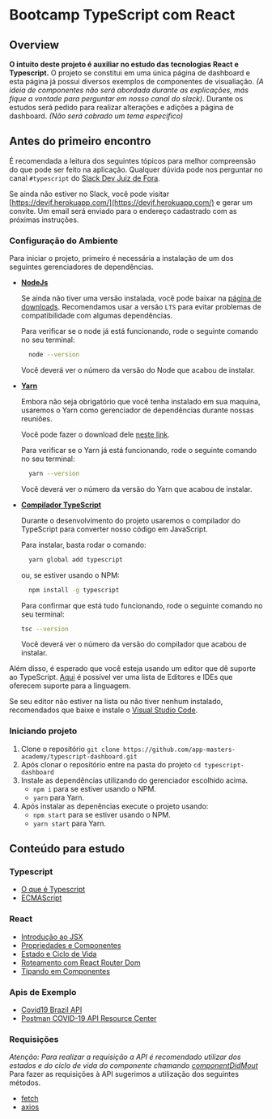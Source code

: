 # Bootcamp TypeScript com React

## Overview

**O intuito deste projeto é auxiliar no estudo das tecnologias React e Typescript.**
O projeto se constitui em uma única página de dashboard e esta página já possui diversos exemplos de componentes de visualiação. _(A ideia de componentes não será abordada durante as explicações, más fique a vontade para perguntar em nosso canal do slack)_.
Durante os estudos será pedido para realizar alterações e adições a página de dashboard. _(Não será cobrado um tema especifico)_

## Antes do primeiro encontro

É recomendada a leitura dos seguintes tópicos para melhor compreensão do que pode ser feito na aplicação. Qualquer dúvida pode nos perguntar no canal `#typescript` do [Slack Dev Juiz de Fora](http://devjf.slack.com/).

Se ainda não estiver no Slack, você pode visitar [https://devjf.herokuapp.com/](https://devjf.herokuapp.com/) e gerar um convite. Um email será enviado para o endereço cadastrado com as próximas instruções.

### Configuração do Ambiente

Para iniciar o projeto, primeiro é necessária a instalação de um dos seguintes gerenciadores de dependências.

- [**NodeJs**](https://nodejs.org/en/)

  Se ainda não tiver uma versão instalada, você pode baixar na [página de downloads](https://nodejs.org/en/download/). Recomendamos usar a versão `LTS` para evitar problemas de compatibilidade com algumas dependências.

  Para verificar se o node já está funcionando, rode o seguinte comando no seu terminal:

  ```sh
    node --version
  ```

  Você deverá ver o número da versão do Node que acabou de instalar.

- [**Yarn**](https://classic.yarnpkg.com/en/)

  Embora não seja obrigatório que você tenha instalado em sua maquina, usaremos o Yarn como gerenciador de dependências durante nossas reuniões.

  Você pode fazer o download dele [neste link](https://classic.yarnpkg.com/en/docs/install).

  Para verificar se o Yarn já está funcionando, rode o seguinte comando no seu terminal:

  ```sh
    yarn --version
  ```

  Você deverá ver o número da versão do Yarn que acabou de instalar.

- [**Compilador TypeScript**](https://www.typescriptlang.org/)

  Durante o desenvolvimento do projeto usaremos o compilador do TypeScript para converter nosso código em JavaScript.

  Para instalar, basta rodar o comando:

  ```sh
    yarn global add typescript
  ```

  ou, se estiver usando o NPM:

  ```sh
    npm install -g typescript
  ```

  Para confirmar que está tudo funcionando, rode o seguinte comando no seu terminal:

  ```sh
  tsc --version
  ```

  Você deverá ver o número da versão do compilador que acabou de instalar.

Além disso, é esperado que você esteja usando um editor que dê suporte ao TypeScript. [Aqui](https://github.com/Microsoft/TypeScript/wiki/TypeScript-Editor-Support) é possível ver uma lista de Editores e IDEs que oferecem suporte para a linguagem.

Se seu editor não estiver na lista ou não tiver nenhum instalado, recomendados que baixe e instale o [Visual Studio Code](https://code.visualstudio.com/).

### Iniciando projeto

1. Clone o repositório `git clone https://github.com/app-masters-academy/typescript-dashboard.git`
2. Após clonar o repositório entre na pasta do projeto `cd typescript-dashboard`
3. Instale as dependências utilizando do gerenciador escolhido acima.
   - `npm i` para se estiver usando o NPM.
   - `yarn` para Yarn.
4. Após instalar as depenências execute o projeto usando:
   - `npm start` para se estiver usando o NPM.
   - `yarn start` para Yarn.

## Conteúdo para estudo

### Typescript

- [O que é Typescript](https://imasters.com.br/dotnet/net-o-que-e-typescript-e-quais-os-seus-beneficios)
- [ECMAScript](https://medium.com/trainingcenter/afinal-javascript-e-ecmascript-s%C3%A3o-a-mesma-coisa-498374abbc47)

### React

- [Introdução ao JSX](https://pt-br.reactjs.org/docs/introducing-jsx.html)
- [Propriedades e Componentes](https://pt-br.reactjs.org/docs/components-and-props.html)
- [Estado e Ciclo de Vida](https://pt-br.reactjs.org/docs/state-and-lifecycle.html)
- [Roteamento com React Router Dom](https://blog.rocketseat.com.br/paginacao-react-router/)
- [Tipando em Componentes](https://medium.com/@oieduardorabelo/react-e-typescript-o-dilema-defaultprops-4711e0e6f271)

### Apis de Exemplo

- [Covid19 Brazil API](https://covid19-brazil-api-docs.now.sh/)
- [Postman COVID-19 API Resource Center](https://covid-19-apis.postman.com/)

### Requisições

_Atenção: Para realizar a requisição a API é recomendado utilizar dos estados e do ciclo de vida do componente chamando [componentDidMout](https://pt-br.reactjs.org/docs/state-and-lifecycle.html#adding-lifecycle-methods-to-a-class)_
Para fazer as requisições à API sugerimos a utilização dos seguintes métodos.

- [fetch](https://reactnative.dev/docs/network)
- [axios](https://github.com/axios/axios)
